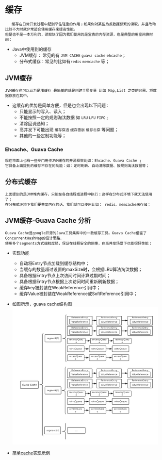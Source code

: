 # 缓存
       缓存在日常开发过程中起到举住轻重的作用；如果你对某些热点数据频繁的读取，并且改动比较不大时就非常适合使用缓存来提高性能。
    但是也不是一本万利的，读取快了因为我们使用的是宝贵的内存资源，也是典型的用空间换时间；
- Java中使用到的缓存
    - JVM缓存： 常见的有 `JVM CACHE`  `guava cache`  `ehcache`；
    - 分布式缓存：常见的比如有`redis` `memcache` 等；

## JVM缓存
    JVM缓存也可以认为是堆缓存 最简单的就是创建全局变量 比如 Map,List 之类的容器，将数据存放在其中。
    
- 这缓存的优势是简单方便，但是也会出现以下问题：
    - 只能显示的写入、读入；
    - 不能按照一定的规则淘汰数据 如 `LRU` `LFU` `FIFO` ;
    - 清除回调通知；
    - 高并发下可能出现 `缓存穿透` `缓存雪崩` `缓存击穿` 等问题；
    - 其他的一些定制功能等；

### Ehcache、Guava Cache
    现在市面上也有一些专门用作JVM缓存的开源框架比如：Ehcache、Guava Cache ;
    它具备上面提到的缓存不存在的功能：如：定时刷新、自动清除数据、按规则淘汰数据等；
## 分布式缓存
    上面提到的是JVM堆内缓存，只能在各自线程或进程中执行；这样在分布式环境下就无法使用了；
    在分布式环境下我们要共享内存的话，我们就可以使用比如： redis、memcache来存储；
## JVM缓存-Guava Cache 分析
    Guava Cache是google开源的Java工具集库中的一款缓存工具。Guava Cache借鉴了ConcurrentHashMap的设计思路，
    使用多个segments方式细粒度锁，保证在线程安全的同事，在高并发场景下也能很好性能；
- 实现功能
    - 自动将Entry节点加载到缓存结构中；
    - 当缓存的数量超过设置的maxSize时，会根据LRU算法淘汰数据；
    - 具备根据Entry节点上次访问时间计算过期时间；
    - 具备根据Entry节点根据上次访问时间重新刷新数据；
    - 缓存key被封装在WeakReference引用中；
    - 缓存Value被封装在WeakReference或SoftReference引用中；
- 如图所示，guava cache结构图
![](https://github.com/werwolfGu/JHodgepodge/blob/master/web/src/main/webapp/picture/guava-cache.png)



- [简单cache实现示例](https://github.com/werwolfGu/JHodgepodge/blob/master/service/src/main/java/com/guce/cache/SimpleExample.java)    



    